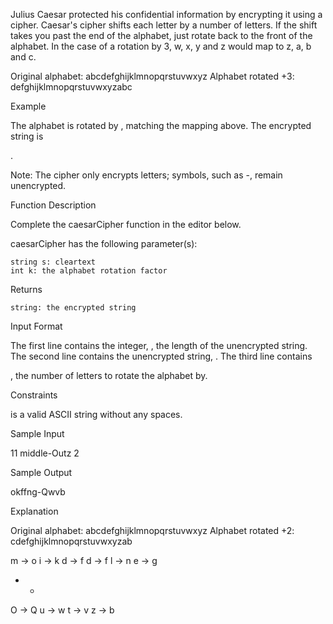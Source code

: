 Julius Caesar protected his confidential information by encrypting it using a cipher. Caesar's cipher shifts each letter by a number of letters. If the shift takes you past the end of the alphabet, just rotate back to the front of the alphabet. In the case of a rotation by 3, w, x, y and z would map to z, a, b and c.

Original alphabet:      abcdefghijklmnopqrstuvwxyz
Alphabet rotated +3:    defghijklmnopqrstuvwxyzabc

Example

The alphabet is rotated by , matching the mapping above. The encrypted string is

.

Note: The cipher only encrypts letters; symbols, such as -, remain unencrypted.

Function Description

Complete the caesarCipher function in the editor below.

caesarCipher has the following parameter(s):

    string s: cleartext
    int k: the alphabet rotation factor

Returns

    string: the encrypted string

Input Format

The first line contains the integer,
, the length of the unencrypted string.
The second line contains the unencrypted string, .
The third line contains

, the number of letters to rotate the alphabet by.

Constraints



is a valid ASCII string without any spaces.

Sample Input

11
middle-Outz
2

Sample Output

okffng-Qwvb

Explanation

Original alphabet:      abcdefghijklmnopqrstuvwxyz
Alphabet rotated +2:    cdefghijklmnopqrstuvwxyzab

m -> o
i -> k
d -> f
d -> f
l -> n
e -> g
-    -
O -> Q
u -> w
t -> v
z -> b

